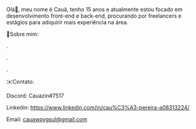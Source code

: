 Olá👋, meu nome é Cauã, tenho 15 anos e atualmente estou focado em desenvolvimento front-end e back-end, procurando por freelancers e estágios para adiquirir mais experiência na área.

📌Sobre mim:

.

.

.

✉️Contato:

Discord: Cauazin#7517

Linkedin: https://www.linkedin.com/in/cau%C3%A3-pereira-a08313224/

Email: cauawpvgsul@gmail.com
